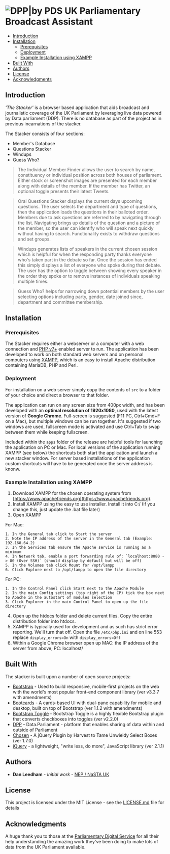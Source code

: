 # ![DPP|by PDS](https://cldup.com/YbN6rT2IVF.png) UK Parliamentary Broadcast Assistant

* [Introduction](#introduction)
* [Installation](#installation)
   + [Prerequisites](#prerequisites)
   + [Deployment](#deployment)
   + [Example Installation using XAMPP](#example-installation-using-xampp)
* [Built With](#built-with)
* [Authors](#authors)
* [License](#license)
* [Acknowledgments](#acknowledgments)

## Introduction
_'The Stacker'_ is a browser based application that aids broadcast and journalistic coverage of the UK Parliament by leveraging live data powered by Data.parliament (DDP). There is no database as part of the project as in previous incarnations of the stacker. 

The Stacker consists of four sections:

  - Member's Database
  - Questions Stacker
  - Windups
  - Guess Who?

> The Individual Member Finder allows the user to search by name, constituency or individual position across both houses of parliament. Either stock or screenshot images are presented for each member along with details of the member. If the member has Twitter, an optional toggle presents their latest Tweets.

> Oral Questions Stacker displays the current days upcoming questions. The user selects the department and type of questions, then the application loads the questions in their balloted order. Members due to ask questions are referred to by navigating through the list.  Navigating brings up details of the question and a picture of the member, so the user can identify who will speak next quickly without having to search. Functionality exists to withdraw questions and set groups.

> Windups generates lists of speakers in the current chosen session which is helpful for when the responding party thanks everyone who's taken part in the debate so far. Once the session has ended this simply displays a list of everyone who spoke during that debate. The user has the option to toggle between showing every speaker in the order they spoke or to remove instances of individuals speaking multiple times. 

> Guess Who? helps for narrowing down potential members by the user selecting options including party, gender, date joined since, department and committee membership. 

## Installation
### Prerequisites
The Stacker requires either a webserver or a computer with a web connection and [PHP v7+](http://www.php.net) enabled server to run. The application has been developed to work on both standard web servers and on personal computers using [XAMPP](https://www.apachefriends.org/index.html), which is an easy to install Apache distribution containing MariaDB, PHP and Perl. 

### Deployment
For installation on a web server simply copy the contents of `src` to a folder of your choice and direct a browser to that folder. 

The application can run on any screen size from 400px width, and has been developed with an __optimal resolution of 1920x1080__, used with the latest version of __Google Chrome__. Full-screen is suggested (F11 PC, Ctrl+Cmd+F on a Mac), but multiple windows can be run together. It's suggested if two windows are used, fullscreen mode is activated and use Ctrl+Tab to swap between them while keeping fullscreen.

Included within the `apps` folder of the release are helpful tools for launching the application on PC or Mac. For local versions of the application running XAMPP (see below) the shortcuts both start the application and launch a new stacker window. For server based installations of the application custom shortcuts will have to be generated once the server address is knonw.

### Example Installation using XAMPP
1. Download XAMPP for the chosen operating system from [https://www.apachefriends.org](https://www.apachefriends.org). 
2. Install XAMPP using the easy to use installer. Install it into C:/ (If you change this, just update the .bat file later)
3. Open XAMPP

For Mac: 

	1. In the General tab click to Start the server
	2. Note the IP address of the server in the General tab (Example: 192.168.64.2)
	3. In the Services tab ensure the Apache service is running as a minimum
	4. In Network tab, enable a port forwarding rule of: `localhost:8080 -> 80 (Over SSH)` (should display by default but will be off)
	5. In the Volumes tab click Mount for /opt/lampp
	6. Click Explore next to /opt/lampp to open the file directory
	
For PC:
	
	1. In the Control Panel click Start next to the Apache Module
	2. In the main Config settings (top right of the CP) tick the box next to Apache in the autostart of modules selection
	3. Click Explorer in the main Control Panel to open up the file directory
	
4. Open up the htdocs folder and delete current files. Copy the entire distribution folder into htdocs.
5. XAMPP is typically used for development and as such has strict error reporting. We'll turn that off. Open the file `/etc/php.ini` and on line 553 replace `display_errors=On` with `display_errors=Off`
6. Within a Google Chrome browser open up MAC: the IP address of the server from above; PC: localhost/

## Built With
The stacker is built upon a number of open source projects:
- [Bootstrap] - Used to build responsive, mobile-first projects on the web with the world's most popular front-end component library (ver  v3.3.7 with amendments)
- [Bootcards] - A cards-based UI with dual-pane capability for mobile and desktop, built on top of Bootstrap (ver 1.1.2 with amendments)
- [Bootstrap Toggle] - Bootstrap Toggle is a highly flexible Bootstrap plugin that converts checkboxes into toggles (ver v2.2.0)
- [DPP] - Data.Parliament - platform that enables sharing of data within and outside of Parliament
- [Chosen] - A jQuery Plugin by Harvest to Tame Unwieldy Select Boxes (ver 1.7.0)
- [jQuery] - a lightweight, "write less, do more", JavaScript library (ver 2.1.1)

## Authors
* **Dan Leedham** - *Initial work* - [NEP / NaSTA UK](https://github.com/danleedham)

## License
This project is licensed under the MIT License - see the [LICENSE.md](docs/LICENSE.md) file for details

## Acknowledgments
A huge thank you to those at the [Parliamentary Digital Service](https://github.com/ukparliament) for all their help understanding the amazing work they've been doing to make lots of data from the UK Parliament available. 

[//]: # (These are reference links used in the body of this note and get stripped out when the markdown processor does its job. There is no need to format nicely because it shouldn't be seen.)

   [Bootstrap]: <http://getbootstrap.com/>
   [Bootcards]: <http://bootcards.org/site/about.html>
   [Bootstrap Toggle]: <http://www.bootstraptoggle.com/>
   [DPP]: <http://www.data.parliament.uk/>
   [Chosen]: <https://harvesthq.github.io/chosen/>
   [jQuery]: <http://jquery.com>
   [XAMPP]: <https://www.apachefriends.org/index.html>      